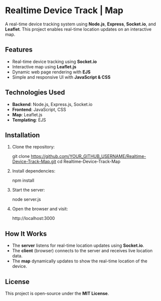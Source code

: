 
# Realtime Device Track | Map

A real-time device tracking system using **Node.js**, **Express**, **Socket.io**, and **Leaflet**. This project enables real-time location updates on an interactive map.

## Features  
- Real-time device tracking using **Socket.io**  
- Interactive map using **Leaflet.js**  
- Dynamic web page rendering with **EJS**  
- Simple and responsive UI with **JavaScript & CSS**  

## Technologies Used  
- **Backend**: Node.js, Express.js, Socket.io  
- **Frontend**: JavaScript, CSS  
- **Map**: Leaflet.js  
- **Templating**: EJS  

## Installation  

1. Clone the repository:  
   
   git clone https://github.com/YOUR_GITHUB_USERNAME/Realtime-Device-Track-Map.git
   cd Realtime-Device-Track-Map
   

2. Install dependencies:  
   
   npm install
   

3. Start the server:  
   
   node server.js
   

4. Open the browser and visit:  
   
   http://localhost:3000
   

## How It Works  
- The **server** listens for real-time location updates using **Socket.io**.  
- The **client** (browser) connects to the server and receives live location data.  
- The **map** dynamically updates to show the real-time location of the device.  
   

## License  
This project is open-source under the **MIT License**.

